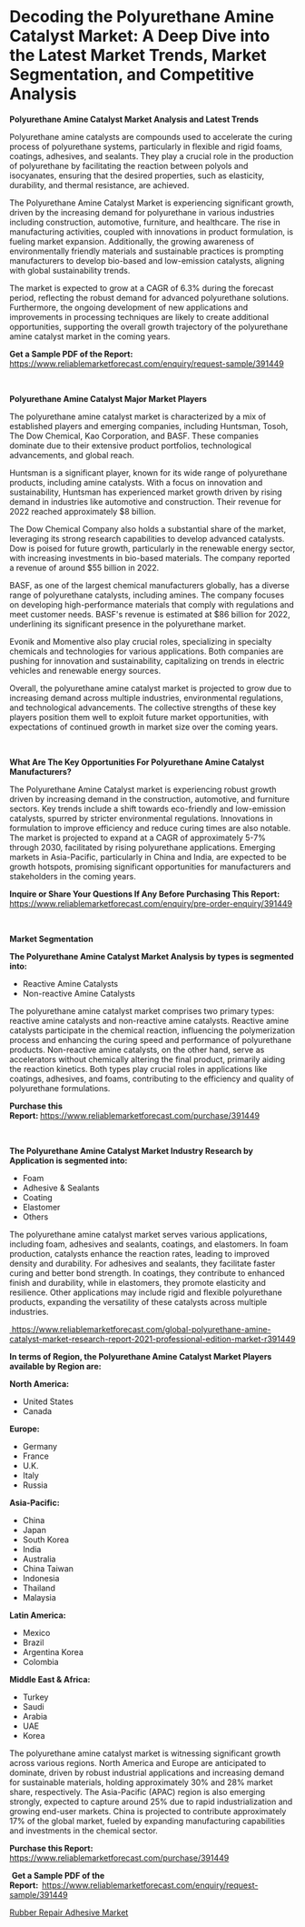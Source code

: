 <p><h1>Decoding the Polyurethane Amine Catalyst Market: A Deep Dive into the Latest Market Trends, Market Segmentation, and Competitive Analysis</h1></p><p><strong>Polyurethane Amine Catalyst Market Analysis and Latest Trends</strong></p>
<p><p>Polyurethane amine catalysts are compounds used to accelerate the curing process of polyurethane systems, particularly in flexible and rigid foams, coatings, adhesives, and sealants. They play a crucial role in the production of polyurethane by facilitating the reaction between polyols and isocyanates, ensuring that the desired properties, such as elasticity, durability, and thermal resistance, are achieved. </p><p>The Polyurethane Amine Catalyst Market is experiencing significant growth, driven by the increasing demand for polyurethane in various industries including construction, automotive, furniture, and healthcare. The rise in manufacturing activities, coupled with innovations in product formulation, is fueling market expansion. Additionally, the growing awareness of environmentally friendly materials and sustainable practices is prompting manufacturers to develop bio-based and low-emission catalysts, aligning with global sustainability trends.</p><p>The market is expected to grow at a CAGR of 6.3% during the forecast period, reflecting the robust demand for advanced polyurethane solutions. Furthermore, the ongoing development of new applications and improvements in processing techniques are likely to create additional opportunities, supporting the overall growth trajectory of the polyurethane amine catalyst market in the coming years.</p></p>
<p><strong>Get a Sample PDF of the Report:&nbsp;</strong> <a href="https://www.reliablemarketforecast.com/enquiry/request-sample/391449?utm_campaign=3225&utm_medium=2&utm_source=Github&utm_content=ia&utm_term=29032025&utm_id=polyurethane-amine-catalyst">https://www.reliablemarketforecast.com/enquiry/request-sample/391449</a></p>
<p>&nbsp;</p>
<p><strong>Polyurethane Amine Catalyst Major Market Players</strong></p>
<p><p>The polyurethane amine catalyst market is characterized by a mix of established players and emerging companies, including Huntsman, Tosoh, The Dow Chemical, Kao Corporation, and BASF. These companies dominate due to their extensive product portfolios, technological advancements, and global reach.</p><p>Huntsman is a significant player, known for its wide range of polyurethane products, including amine catalysts. With a focus on innovation and sustainability, Huntsman has experienced market growth driven by rising demand in industries like automotive and construction. Their revenue for 2022 reached approximately $8 billion.</p><p>The Dow Chemical Company also holds a substantial share of the market, leveraging its strong research capabilities to develop advanced catalysts. Dow is poised for future growth, particularly in the renewable energy sector, with increasing investments in bio-based materials. The company reported a revenue of around $55 billion in 2022.</p><p>BASF, as one of the largest chemical manufacturers globally, has a diverse range of polyurethane catalysts, including amines. The company focuses on developing high-performance materials that comply with regulations and meet customer needs. BASF's revenue is estimated at $86 billion for 2022, underlining its significant presence in the polyurethane market.</p><p>Evonik and Momentive also play crucial roles, specializing in specialty chemicals and technologies for various applications. Both companies are pushing for innovation and sustainability, capitalizing on trends in electric vehicles and renewable energy sources.</p><p>Overall, the polyurethane amine catalyst market is projected to grow due to increasing demand across multiple industries, environmental regulations, and technological advancements. The collective strengths of these key players position them well to exploit future market opportunities, with expectations of continued growth in market size over the coming years.</p></p>
<p>&nbsp;</p>
<p><strong>What Are The Key Opportunities For Polyurethane Amine Catalyst Manufacturers?</strong></p>
<p><p>The Polyurethane Amine Catalyst market is experiencing robust growth driven by increasing demand in the construction, automotive, and furniture sectors. Key trends include a shift towards eco-friendly and low-emission catalysts, spurred by stricter environmental regulations. Innovations in formulation to improve efficiency and reduce curing times are also notable. The market is projected to expand at a CAGR of approximately 5-7% through 2030, facilitated by rising polyurethane applications. Emerging markets in Asia-Pacific, particularly in China and India, are expected to be growth hotspots, promising significant opportunities for manufacturers and stakeholders in the coming years.</p></p>
<p><strong>Inquire or Share Your Questions If Any Before Purchasing This Report:</strong> <a href="https://www.reliablemarketforecast.com/enquiry/pre-order-enquiry/391449?utm_campaign=3225&utm_medium=2&utm_source=Github&utm_content=ia&utm_term=29032025&utm_id=polyurethane-amine-catalyst">https://www.reliablemarketforecast.com/enquiry/pre-order-enquiry/391449</a></p>
<p>&nbsp;</p>
<p><strong>Market Segmentation</strong></p>
<p><strong>The Polyurethane Amine Catalyst Market Analysis by types is segmented into:</strong></p>
<p><ul><li>Reactive Amine Catalysts</li><li>Non-reactive Amine Catalysts</li></ul></p>
<p><p>The polyurethane amine catalyst market comprises two primary types: reactive amine catalysts and non-reactive amine catalysts. Reactive amine catalysts participate in the chemical reaction, influencing the polymerization process and enhancing the curing speed and performance of polyurethane products. Non-reactive amine catalysts, on the other hand, serve as accelerators without chemically altering the final product, primarily aiding the reaction kinetics. Both types play crucial roles in applications like coatings, adhesives, and foams, contributing to the efficiency and quality of polyurethane formulations.</p></p>
<p><strong>Purchase this Report:&nbsp;</strong><a href="https://www.reliablemarketforecast.com/purchase/391449?utm_campaign=3225&utm_medium=2&utm_source=Github&utm_content=ia&utm_term=29032025&utm_id=polyurethane-amine-catalyst">https://www.reliablemarketforecast.com/purchase/391449</a></p>
<p>&nbsp;</p>
<p><strong>The Polyurethane Amine Catalyst Market Industry Research by Application is segmented into:</strong></p>
<p><ul><li>Foam</li><li>Adhesive & Sealants</li><li>Coating</li><li>Elastomer</li><li>Others</li></ul></p>
<p><p>The polyurethane amine catalyst market serves various applications, including foam, adhesives and sealants, coatings, and elastomers. In foam production, catalysts enhance the reaction rates, leading to improved density and durability. For adhesives and sealants, they facilitate faster curing and better bond strength. In coatings, they contribute to enhanced finish and durability, while in elastomers, they promote elasticity and resilience. Other applications may include rigid and flexible polyurethane products, expanding the versatility of these catalysts across multiple industries.</p></p>
<p><a href="https://www.reliablemarketforecast.com/global-polyurethane-amine-catalyst-market-research-report-2021-professional-edition-market-r391449?utm_campaign=3225&utm_medium=2&utm_source=Github&utm_content=ia&utm_term=29032025&utm_id=polyurethane-amine-catalyst">&nbsp;https://www.reliablemarketforecast.com/global-polyurethane-amine-catalyst-market-research-report-2021-professional-edition-market-r391449</a></p>
<p><strong>In terms of Region, the Polyurethane Amine Catalyst Market Players available by Region are:</strong></p>
<p>
    <p> <strong> North America: </strong>
        <ul>
            <li>United States</li>
            <li>Canada</li>
        </ul>
        </p> 
    <p> <strong> Europe: </strong>
        <ul>
            <li>Germany</li>
            <li>France</li>
            <li>U.K.</li>
            <li>Italy</li>
            <li>Russia</li>
        </ul>
        </p> 
    <p> <strong> Asia-Pacific: </strong>
        <ul>
            <li>China</li>
            <li>Japan</li>
            <li>South Korea</li>
            <li>India</li>
            <li>Australia</li>
            <li>China Taiwan</li>
            <li>Indonesia</li>
            <li>Thailand</li>
            <li>Malaysia</li>
        </ul>
        </p> 
    <p> <strong> Latin America: </strong>
        <ul>
            <li>Mexico</li>
            <li>Brazil</li>
            <li>Argentina Korea</li>
            <li>Colombia</li>
        </ul>
        </p> 
    <p> <strong> Middle East & Africa: </strong>
        <ul>
            <li>Turkey</li>
            <li>Saudi</li>
            <li>Arabia</li>
            <li>UAE</li>
            <li>Korea</li>
        </ul>
    </p>
    </p>
<p><p>The polyurethane amine catalyst market is witnessing significant growth across various regions. North America and Europe are anticipated to dominate, driven by robust industrial applications and increasing demand for sustainable materials, holding approximately 30% and 28% market share, respectively. The Asia-Pacific (APAC) region is also emerging strongly, expected to capture around 25% due to rapid industrialization and growing end-user markets. China is projected to contribute approximately 17% of the global market, fueled by expanding manufacturing capabilities and investments in the chemical sector.</p></p>
<p><strong>Purchase this Report: </strong><a href="https://www.reliablemarketforecast.com/purchase/391449?utm_campaign=3225&utm_medium=2&utm_source=Github&utm_content=ia&utm_term=29032025&utm_id=polyurethane-amine-catalyst">https://www.reliablemarketforecast.com/purchase/391449</a></p>
<p>&nbsp;<strong>Get a Sample PDF of the Report:&nbsp;&nbsp;</strong><a href="https://www.reliablemarketforecast.com/enquiry/request-sample/391449?utm_campaign=3225&utm_medium=2&utm_source=Github&utm_content=ia&utm_term=29032025&utm_id=polyurethane-amine-catalyst">https://www.reliablemarketforecast.com/enquiry/request-sample/391449</a></p>
<p><strong></strong></p>
<p><p><a href="https://github.com/usraceby/Market-Research-Report-List-1/blob/main/rubber-repair-adhesive-market.md?utm_campaign=3225&utm_medium=2&utm_source=Github&utm_content=ia&utm_term=29032025&utm_id=polyurethane-amine-catalyst">Rubber Repair Adhesive Market</a></p></p>